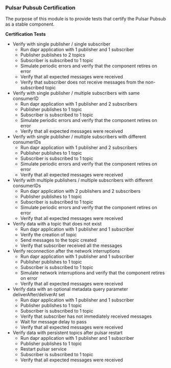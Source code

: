 ### Pulsar Pubsub Certification

The purpose of this module is to provide tests that certify the Pulsar Pubsub as a stable component.

**Certification Tests**
- Verify with single publisher / single subscriber
   - Run dapr application with 1 publisher and 1 subscriber
   - Publisher publishes to 2 topics
   - Subscriber is subscribed to 1 topic
   - Simulate periodic errors and verify that the component retires on error
   - Verify that all expected messages were received
   - Verify that subscriber does not receive messages from the non-subscribed topic
- Verify with single publisher / multiple subscribers with same consumerID
   - Run dapr application with 1 publisher and 2 subscribers
   - Publisher publishes to 1 topic
   - Subscriber is subscribed to 1 topic
   - Simulate periodic errors and verify that the component retires on error
   - Verify that all expected messages were received
- Verify with single publisher / multiple subscribers with different consumerIDs
   - Run dapr application with 1 publisher and 2 subscribers
   - Publisher publishes to 1 topic
   - Subscriber is subscribed to 1 topic
   - Simulate periodic errors and verify that the component retires on error
   - Verify that all expected messages were received
- Verify with multiple publishers / multiple subscribers with different consumerIDs
   - Run dapr application with 2 publishers and 2 subscribers
   - Publisher publishes to 1 topic
   - Subscriber is subscribed to 1 topic
   - Simulate periodic errors and verify that the component retires on error
   - Verify that all expected messages were received
- Verify data with a topic that does not exist
   - Run dapr application with 1 publisher and 1 subscriber
   - Verify the creation of topic
   - Send messages to the topic created
   - Verify that subscriber received all the messages
- Verify reconnection after the network interruptions
   - Run dapr application with 1 publisher and 1 subscriber
   - Publisher publishes to 1 topic
   - Subscriber is subscribed to 1 topic
   - Simulate network interruptions and verify that the component retires on error
   - Verify that all expected messages were received
- Verify data with an optional metadata query parameter deliverAfter/deliverAt set
   - Run dapr application with 1 publisher and 1 subscriber
   - Publisher publishes to 1 topic
   - Subscriber is subscribed to 1 topic
   - Verify that subscriber has not immediately received messages
   - Wait for message delay to pass
   - Verify that all expected messages were received
- Verify data with persistent topics after pulsar restart
   - Run dapr application with 1 publisher and 1 subscriber
   - Publisher publishes to 1 topic
   - Restart pulsar service
   - Subscriber is subscribed to 1 topic
   - Verify that all expected messages were received
